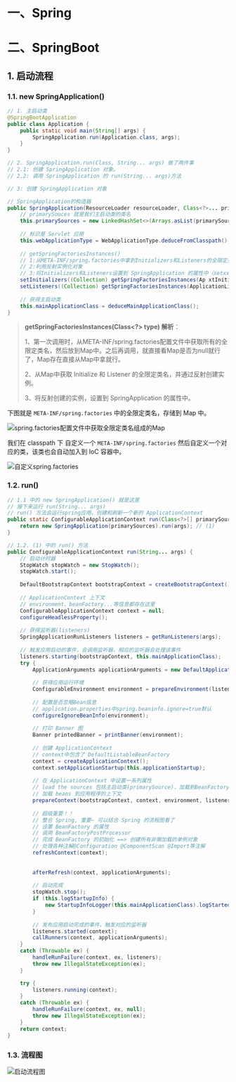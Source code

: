 # 一、Spring



# 二、SpringBoot

## 1. 启动流程

### 1.1. new SpringApplication()

```java
// 1. 主启动类
@SpringBootApplication
public class Application {
    public static void main(String[] args) {
        SpringApplication.run(Application.class, args);
    }
}

// 2. SpringApplication.run(Class, String... args) 做了两件事
// 2.1: 创建 SpringApplication 对象。
// 2.2: 调用 SpringApplication 的 run(String... args)方法

// 3: 创建 SpringApplication 对象

// SpringApplication的构造器
public SpringApplication(ResourceLoader resourceLoader, Class<?>... primarySources) {
    // primarySouces 就是我们主启动类的类名
    this.primarySources = new LinkedHashSet<>(Arrays.asList(primarySources));
    
    // 标识是 Servlet 应用
    this.webApplicationType = WebApplicationType.deduceFromClasspath();
    
    // getSpringFactoriesInstances() 
    // 1:从META-INF/spring.factories中拿到Initializers和Listeners的全限定类名
    // 2:利用反射实例化对象
    // 3:将Initializers和Listeners设置到 SpringApplication 的属性中（setxxx） 
    setInitializers((Collection) getSpringFactoriesInstances(Ap xtInitializer.class));
    setListeners((Collection) getSpringFactoriesInstances(ApplicationListener.class));
    
    // 获得主启动类
    this.mainApplicationClass = deduceMainApplicationClass();
}
```

> **getSpringFactoriesInstances(Class<?> type) 解析**：
>
> 1、第一次调用时，从META-INF/spring.factories配置文件中获取所有的全限定类名，然后放到Map中。之后再调用，就直接看Map是否为null就行了，Map存在直接从Map中拿就行。
>
> 2、从Map中获取 Initialize 和 Listener 的全限定类名，并通过反射创建实例。
>
> 3、将反射创建的实例，设置到 SpringApplication 的属性中。

下图就是 `META-INF/spring.factories` 中的全限定类名，存储到 Map 中。

![spring.factories配置文件中获取全限定类名组成的Map](https://cdn.jsdelivr.net/gh/RingoTangs/image-hosting@master/springboot/spring.factories.12y8pg12dkq8.png)



我们在 classpath 下 自定义一个 `META-INF/spring.factories` 然后自定义一个对应的类，该类也会自动加入到 IoC 容器中。 

![自定义spring.factories](https://cdn.jsdelivr.net/gh/RingoTangs/image-hosting@master/springboot/sping.factories.custom.2em9t6s6xkcg.png)



### 1.2. run()

```java
// 1.1 中的 new SpringApplication() 就是这里
// 接下来运行 run(String... args)
// run() 方法会运行spring应用，创建和刷新一个新的 ApplicationContext
public static ConfigurableApplicationContext run(Class<?>[] primarySources, String[] args) {
    return new SpringApplication(primarySources).run(args); // (1)
}

// 1.2. (1) 中的 run() 方法
public ConfigurableApplicationContext run(String... args) {
    // 启动计时器
    StopWatch stopWatch = new StopWatch();
    stopWatch.start();
    
    DefaultBootstrapContext bootstrapContext = createBootstrapContext();
    
    // ApplicationContext 上下文
    // environment、beanFactory...等信息都存在这里
    ConfigurableApplicationContext context = null;
    configureHeadlessProperty();
    
    // 获得监听器(listeners)
    SpringApplicationRunListeners listeners = getRunListeners(args);
    
    // 触发应用启动的事件，会调用监听器，相应的监听器会处理该事件
    listeners.starting(bootstrapContext, this.mainApplicationClass);
    try {
        ApplicationArguments applicationArguments = new DefaultApplicationArguments(args);
        
        // 获得应用运行环境
        ConfigurableEnvironment environment = prepareEnvironment(listeners, bootstrapContext, applicationArguments);
       
        // 配置是否忽略Bean信息
        // application.properties中spring.beaninfo.ignore=true默认
        configureIgnoreBeanInfo(environment);
        
        // 打印 Banner 图
        Banner printedBanner = printBanner(environment);
        
        // 创建 ApplicationContext
        // context中包含了 DefaultListableBeanFactory
        context = createApplicationContext();
        context.setApplicationStartup(this.applicationStartup);
        
        // 在 ApplicationContext 中设置一系列属性
        // load the sources 包括主启动类(primarySource)，加载到BeanFactory中
        // 加载 beans 到应用程序的上下文
        prepareContext(bootstrapContext, context, environment, listeners, applicationArguments, printedBanner);
        
        // 超级重要！！
        // 整合 Spring, 重要~ 可以结合 Spring 的流程图看了
        // 设置 BeanFactory 的属性
        // 调用 BeanFactoryPostProcessor
        // 完成 BeanFactory 的初始化 ==> 创建所有非懒加载的单例对象
        // 处理各种注解@Configuration @ComponentScan @Import等注解
        refreshContext(context);
        
        
        afterRefresh(context, applicationArguments);
        
        // 启动完成
        stopWatch.stop();
        if (this.logStartupInfo) {
            new StartupInfoLogger(this.mainApplicationClass).logStarted(getApplicationLog(), stopWatch);
        }
        
        // 发布应用启动完成的事件，触发对应的监听器
        listeners.started(context);
        callRunners(context, applicationArguments);
    }
    catch (Throwable ex) {
        handleRunFailure(context, ex, listeners);
        throw new IllegalStateException(ex);
    }

    try {
        listeners.running(context);
    }
    catch (Throwable ex) {
        handleRunFailure(context, ex, null);
        throw new IllegalStateException(ex);
    }
    return context;
}
```



### 1.3. 流程图

![启动流程图](https://cdn.jsdelivr.net/gh/RingoTangs/image-hosting@master/springboot/springboot启动流程1.4nbuhhcldzc0.png)





